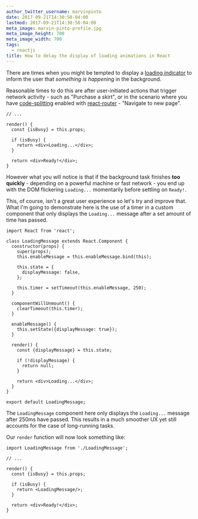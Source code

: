 ```yaml
---
author_twitter_username: marvinpinto
date: 2017-09-21T14:30:50-04:00
lastmod: 2017-09-21T14:30:50-04:00
meta_image: marvin-pinto-profile.jpg
meta_image_height: 700
meta_image_width: 700
tags:
  - reactjs
title: How to delay the display of loading animations in React
---
```


There are times when you might be tempted to display a [loading
indicator][spinkit] to inform the user that _something is happening_ in the
background.

Reasonable times to do this are after user-initiated actions that trigger
network activity - such as "Purchase a skirt", or in the scenario where you
have [code-splitting][webpack-code-splitting] enabled with
[react-router][react-router] - "Navigate to new page".

``` text
// ...

render() {
  const {isBusy} = this.props;

  if (isBusy) {
    return <div>Loading...</div>;
  }

  return <div>Ready!</div>;
}

```

However what you will notice is that if the background task finishes **too
quickly** - depending on a powerful machine or fast network - you end up with
the DOM flickering `Loading...` momentarily before settling on `Ready!`.

This, of course, isn't a great user experience so let's try and improve that.
What I'm going to demonstrate here is the use of a timer in a custom component
that only displays the `Loading...` message after a set amount of time has
passed.

``` text
import React from 'react';

class LoadingMessage extends React.Component {
  constructor(props) {
    super(props);
    this.enableMessage = this.enableMessage.bind(this);

    this.state = {
      displayMessage: false,
    };

    this.timer = setTimeout(this.enableMessage, 250);
  }

  componentWillUnmount() {
    clearTimeout(this.timer);
  }

  enableMessage() {
    this.setState({displayMessage: true});
  }

  render() {
    const {displayMessage} = this.state;

    if (!displayMessage) {
      return null;
    }

    return <div>Loading...</div>;
  }
}

export default LoadingMessage;
```

The `LoadingMessage` component here only displays the `Loading...` message
after 250ms have passed. This results in a much smoother UX yet still accounts
for the case of long-running tasks.

Our `render` function will now look something like:
``` text
import LoadingMessage from './LoadingMessage';

// ...

render() {
  const {isBusy} = this.props;

  if (isBusy) {
    return <LoadingMessage/>;
  }

  return <div>Ready!</div>;
}

```

[spinkit]: https://github.com/tobiasahlin/SpinKit
[webpack-code-splitting]: https://webpack.js.org/guides/code-splitting
[react-router]: https://reacttraining.com/react-router/
